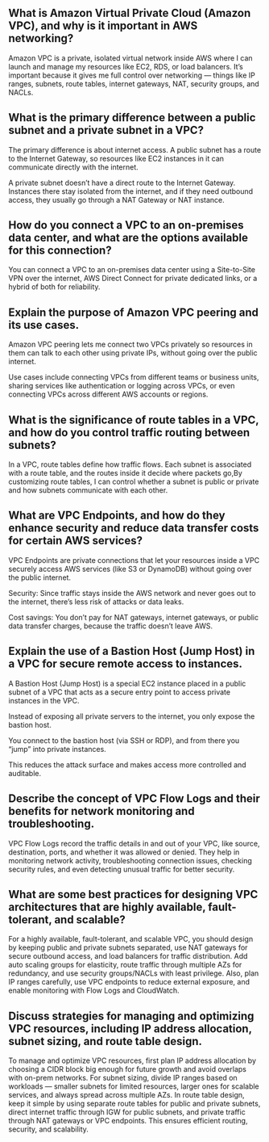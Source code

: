 ##  What is Amazon Virtual Private Cloud (Amazon VPC), and why is it important in AWS networking?
Amazon VPC is a private, isolated virtual network inside AWS where I can launch and manage my resources like EC2, RDS, or load balancers. It’s important because it gives me full control over networking — things like IP ranges, subnets, route tables, internet gateways, NAT, security groups, and NACLs.

##  What is the primary difference between a public subnet and a private subnet in a VPC?
The primary difference is about internet access. A public subnet has a route to the Internet Gateway, so resources like EC2 instances in it can communicate directly with the internet.

A private subnet doesn’t have a direct route to the Internet Gateway. Instances there stay isolated from the internet, and if they need outbound access, they usually go through a NAT Gateway or NAT instance.

##  How do you connect a VPC to an on-premises data center, and what are the options available for this connection?
You can connect a VPC to an on-premises data center using a Site-to-Site VPN over the internet, AWS Direct Connect for private dedicated links, or a hybrid of both for reliability.

##  Explain the purpose of Amazon VPC peering and its use cases.
Amazon VPC peering lets me connect two VPCs privately so resources in them can talk to each other using private IPs, without going over the public internet.

Use cases include connecting VPCs from different teams or business units, sharing services like authentication or logging across VPCs, or even connecting VPCs across different AWS accounts or regions.

##  What is the significance of route tables in a VPC, and how do you control traffic routing between subnets?
In a VPC, route tables define how traffic flows. Each subnet is associated with a route table, and the routes inside it decide where packets go,By customizing route tables, I can control whether a subnet is public or private and how subnets communicate with each other.

##  What are VPC Endpoints, and how do they enhance security and reduce data transfer costs for certain AWS services?
VPC Endpoints are private connections that let your resources inside a VPC securely access AWS services (like S3 or DynamoDB) without going over the public internet.

Security: Since traffic stays inside the AWS network and never goes out to the internet, there’s less risk of attacks or data leaks.

Cost savings: You don’t pay for NAT gateways, internet gateways, or public data transfer charges, because the traffic doesn’t leave AWS.

##  Explain the use of a Bastion Host (Jump Host) in a VPC for secure remote access to instances.
A Bastion Host (Jump Host) is a special EC2 instance placed in a public subnet of a VPC that acts as a secure entry point to access private instances in the VPC.

Instead of exposing all private servers to the internet, you only expose the bastion host.

You connect to the bastion host (via SSH or RDP), and from there you “jump” into private instances.

This reduces the attack surface and makes access more controlled and auditable.

##  Describe the concept of VPC Flow Logs and their benefits for network monitoring and troubleshooting.
VPC Flow Logs record the traffic details in and out of your VPC, like source, destination, ports, and whether it was allowed or denied. They help in monitoring network activity, troubleshooting connection issues, checking security rules, and even detecting unusual traffic for better security.

##  What are some best practices for designing VPC architectures that are highly available, fault-tolerant, and scalable?
For a highly available, fault-tolerant, and scalable VPC, you should design by keeping public and private subnets separated, use NAT gateways for secure outbound access, and load balancers for traffic distribution. Add auto scaling groups for elasticity, route traffic through multiple AZs for redundancy, and use security groups/NACLs with least privilege. Also, plan IP ranges carefully, use VPC endpoints to reduce external exposure, and enable monitoring with Flow Logs and CloudWatch.

##  Discuss strategies for managing and optimizing VPC resources, including IP address allocation, subnet sizing, and route table design.
To manage and optimize VPC resources, first plan IP address allocation by choosing a CIDR block big enough for future growth and avoid overlaps with on-prem networks. For subnet sizing, divide IP ranges based on workloads — smaller subnets for limited resources, larger ones for scalable services, and always spread across multiple AZs. In route table design, keep it simple by using separate route tables for public and private subnets, direct internet traffic through IGW for public subnets, and private traffic through NAT gateways or VPC endpoints. This ensures efficient routing, security, and scalability.
